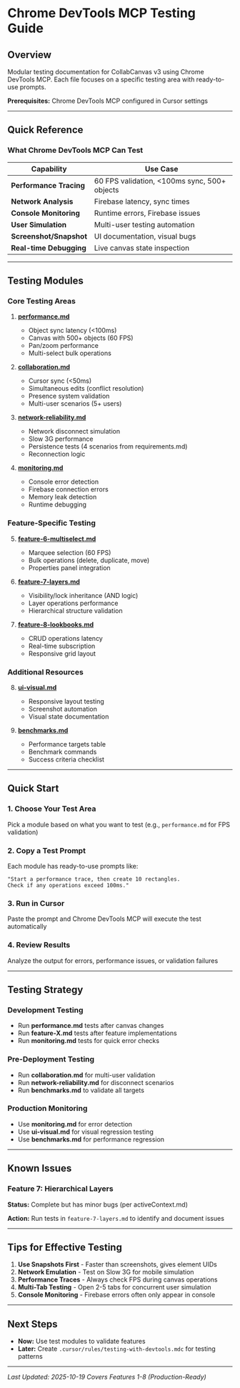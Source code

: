 # Chrome DevTools MCP Testing Guide

## Overview

Modular testing documentation for CollabCanvas v3 using Chrome DevTools MCP. Each file focuses on a specific testing area with ready-to-use prompts.

**Prerequisites:** Chrome DevTools MCP configured in Cursor settings

---

## Quick Reference

### What Chrome DevTools MCP Can Test

| Capability | Use Case |
|------------|----------|
| **Performance Tracing** | 60 FPS validation, <100ms sync, 500+ objects |
| **Network Analysis** | Firebase latency, sync times |
| **Console Monitoring** | Runtime errors, Firebase issues |
| **User Simulation** | Multi-user testing automation |
| **Screenshot/Snapshot** | UI documentation, visual bugs |
| **Real-time Debugging** | Live canvas state inspection |

---

## Testing Modules

### Core Testing Areas

1. **[performance.md](./performance.md)**
   - Object sync latency (<100ms)
   - Canvas with 500+ objects (60 FPS)
   - Pan/zoom performance
   - Multi-select bulk operations

2. **[collaboration.md](./collaboration.md)**
   - Cursor sync (<50ms)
   - Simultaneous edits (conflict resolution)
   - Presence system validation
   - Multi-user scenarios (5+ users)

3. **[network-reliability.md](./network-reliability.md)**
   - Network disconnect simulation
   - Slow 3G performance
   - Persistence tests (4 scenarios from requirements.md)
   - Reconnection logic

4. **[monitoring.md](./monitoring.md)**
   - Console error detection
   - Firebase connection errors
   - Memory leak detection
   - Runtime debugging

### Feature-Specific Testing

5. **[feature-6-multiselect.md](./feature-6-multiselect.md)**
   - Marquee selection (60 FPS)
   - Bulk operations (delete, duplicate, move)
   - Properties panel integration

6. **[feature-7-layers.md](./feature-7-layers.md)**
   - Visibility/lock inheritance (AND logic)
   - Layer operations performance
   - Hierarchical structure validation

7. **[feature-8-lookbooks.md](./feature-8-lookbooks.md)**
   - CRUD operations latency
   - Real-time subscription
   - Responsive grid layout

### Additional Resources

8. **[ui-visual.md](./ui-visual.md)**
   - Responsive layout testing
   - Screenshot automation
   - Visual state documentation

9. **[benchmarks.md](./benchmarks.md)**
   - Performance targets table
   - Benchmark commands
   - Success criteria checklist

---

## Quick Start

### 1. Choose Your Test Area
Pick a module based on what you want to test (e.g., `performance.md` for FPS validation)

### 2. Copy a Test Prompt
Each module has ready-to-use prompts like:
```
"Start a performance trace, then create 10 rectangles. 
Check if any operations exceed 100ms."
```

### 3. Run in Cursor
Paste the prompt and Chrome DevTools MCP will execute the test automatically

### 4. Review Results
Analyze the output for errors, performance issues, or validation failures

---

## Testing Strategy

### Development Testing
- Run **performance.md** tests after canvas changes
- Run **feature-X.md** tests after feature implementations
- Run **monitoring.md** tests for quick error checks

### Pre-Deployment Testing
- Run **collaboration.md** for multi-user validation
- Run **network-reliability.md** for disconnect scenarios
- Run **benchmarks.md** to validate all targets

### Production Monitoring
- Use **monitoring.md** for error detection
- Use **ui-visual.md** for visual regression testing
- Use **benchmarks.md** for performance regression

---

## Known Issues

### Feature 7: Hierarchical Layers
**Status:** Complete but has minor bugs (per activeContext.md)

**Action:** Run tests in `feature-7-layers.md` to identify and document issues

---

## Tips for Effective Testing

1. **Use Snapshots First** - Faster than screenshots, gives element UIDs
2. **Network Emulation** - Test on Slow 3G for mobile simulation
3. **Performance Traces** - Always check FPS during canvas operations
4. **Multi-Tab Testing** - Open 2-5 tabs for concurrent user simulation
5. **Console Monitoring** - Firebase errors often only appear in console

---

## Next Steps

- **Now:** Use test modules to validate features
- **Later:** Create `.cursor/rules/testing-with-devtools.mdc` for testing patterns

---

*Last Updated: 2025-10-19*
*Covers Features 1-8 (Production-Ready)*

